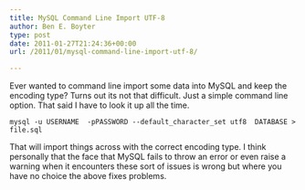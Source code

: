 ```yaml
---
title: MySQL Command Line Import UTF-8
author: Ben E. Boyter
type: post
date: 2011-01-27T21:24:36+00:00
url: /2011/01/mysql-command-line-import-utf-8/

---
```

Ever wanted to command line import some data into MySQL and keep the encoding type? Turns out its not that difficult. Just a simple command line option. That said I have to look it up all the time.

```
mysql -u USERNAME  -pPASSWORD --default_character_set utf8  DATABASE > file.sql
```

That will import things across with the correct encoding type. I think personally that the face that MySQL fails to throw an error or even raise a warning when it encounters these sort of issues is wrong but where you have no choice the above fixes problems.
